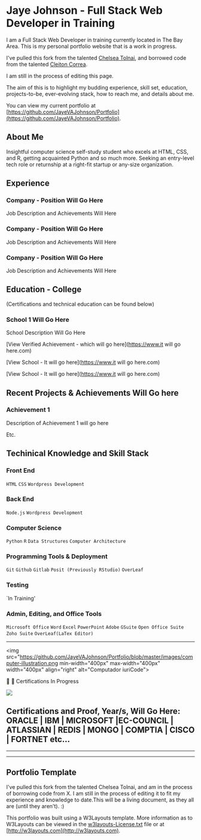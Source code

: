 # Jaye Johnson - Full Stack Web Developer in Training

I am a Full Stack Web Developer in training currently located in The Bay Area. This is my personal portfolio website that is a work in progress.

I've pulled this fork from the talented [Chelsea Tolnai](https://github.com/ChelseaTolnai/Portfolio), and borrowed code from the talented [Cleiton Correa](https://github.com/CleitonCorrea/my-certifications).

I am still in the process of editing this page.

The aim of this is to highlight my budding experience, skill set, education, projects-to-be, ever-evolving stack, how to reach me, and details about me.

You can view my current portfolio at [https://github.com/JayeVAJohnson/Portfolio](https://github.com/JayeVAJohnson/Portfolio).

## About Me

Insightful computer science self-study student who excels at HTML, CSS, and R, getting acquainted Python and so much more. Seeking an entry-level tech role or returnship at a right-fit startup or any-size organization. 

</p>

## Experience

### Company - Position Will Go Here

Job Description and Achievements Will Here

### Company - Position Will Go Here

Job Description and Achievements Will Here

### Company - Position Will Go Here

Job Description and Achievements Will Here


## Education - College
   (Certifications and technical education can be found below)

### School 1 Will Go Here

School Description Will Go Here

[View Verified Achievement - which will go here](https://www.it will go here.com)

[View School - It will go here](https://www.it will go here.com)

[View School - It will go here](https://www.it will go here.com)

## Recent Projects & Achievements Will Go here

### Achievement 1

Description of Achievement 1 will go here

Etc. 

## Techinical Knowledge and Skill Stack

### Front End

`HTML` `CSS` `Wordpress Development`

### Back End

`Node.js` `Wordpress Development`

### Computer Science

`Python` `R` `Data Structures` `Computer Architecture`

### Programming Tools & Deployment

`Git` `Github` `Gitlab` `Posit (Previously RStudio)` `OverLeaf` 

### Testing

`In Training'

### Admin, Editing, and Office Tools

`Microsoft Office` `Word` `Excel` `PowerPoint` `Adobe` `GSuite` `Open Office Suite` `Zoho Suite` `OverLeaf(LaTex Editor)` 


----------------------

<img src="https://github.com/JayeVAJohnson/Portfolio/blob/master/images/computer-illustration.png min-width="400px" max-width="400px" width="400px" align="right" alt="Computador iuriCode">

<p align="left">
 🦄 🤝 Certifications In Progress
 
</p>
 

  <a href="https://www.linkedin.com/in/jayevajohnson" alt="Linkedin" target="_blank" >
  <img src="https://img.shields.io/badge/-Linkedin-0e76a8?style=flat-square&logo=Linkedin&logoColor=white&link=https://www.linkedin.com/in/jayevajohnson/" /></a>
 
</p>  

## Certifications and Proof, Year/s, Will Go Here: ORACLE | IBM | MICROSOFT |EC-COUNCIL | ATLASSIAN | REDIS | MONGO | COMPTIA | CISCO | FORTNET etc...  

----------------------
----------------------
## Portfolio Template

I've pulled this fork from the talented Chelsea Tolnai, and am in the process of borrowing code from X.  I am still in the process of editing it to fit my experience and knowledge to date.This will be a living document, as they all are (until they aren't). :)

This portfolio was built using a W3Layouts template. More information as to W3Layouts can be viewed in the [w3layouts-License.txt](w3layouts-License.txt) file or at [http://w3layouts.com](http://w3layouts.com).
